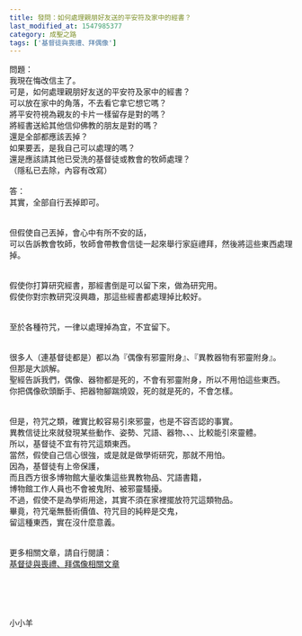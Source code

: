 ```yaml
---
title: 發問：如何處理親朋好友送的平安符及家中的經書？
last_modified_at: 1547985377
category: 成聖之路
tags: ['基督徒與喪禮、拜偶像']
---
```


<p>問題：<br/>我現在悔改信主了。<br/>可是，如何處理親朋好友送的平安符及家中的經書？<br/>可以放在家中的角落，不去看它拿它想它嗎？ <br/>將平安符視為親友的卡片一樣留存是對的嗎？<br/>將經書送給其他信仰佛教的朋友是對的嗎？<br/>還是全部都應該丟掉？<br/>如果要丟，是我自己可以處理的嗎？<br/>還是應該請其他已受洗的基督徒或教會的牧師處理？<br/>（隱私已去除，內容有改寫）<br/><br/><!--more-->答：<br/>其實，全部自行丟掉即可。<br/> <br/><br/>但假使自己丟掉，會心中有所不安的話，<br/>可以告訴教會牧師，牧師會帶教會信徒一起來舉行家庭禮拜，然後將這些東西處理掉。<br/> <br/><br/>假使你打算研究經書，那經書倒是可以留下來，做為研究用。<br/>假使你對宗教研究沒興趣，那這些經書都處理掉比較好。<br/> <br/><br/>至於各種符咒，一律以處理掉為宜，不宜留下。<br/><br/><br/>很多人（連基督徒都是）都以為『偶像有邪靈附身』、『異教器物有邪靈附身』。<br/>但那是大誤解。<br/>聖經告訴我們，偶像、器物都是死的，不會有邪靈附身，所以不用怕這些東西。<br/>你把偶像砍頭斷手、把器物腳踹燒毀，死的就是死的，不會怎樣。<br/><br/><br/>但是，符咒之類，確實比較容易引來邪靈，也是不容否認的事實。<br/>異教信徒比來就發現某些動作、姿勢、咒語、器物、、、比較能引來靈體。<br/>所以，基督徒不宜有符咒這類東西。<br/>當然，假使自己信心很強，或是就是做學術研究，那就不用怕。<br/>因為，基督徒有上帝保護，<br/>而且西方很多博物館大量收集這些異教物品、咒語書籍，<br/>博物館工作人員也不會被鬼附、被邪靈騷擾。<br/>不過，假使不是為學術用途，其實不須在家裡擺放符咒這類物品。<br/>畢竟，符咒毫無藝術價值、符咒目的純粹是交鬼，<br/>留這種東西，實在沒什麼意義。<br/><br/><br/>更多相關文章，請自行閱讀：<br/><a href="/posts/269196264">基督徒與喪禮、拜偶像相關文章</a><br/><br/><br/><br/><br/><br/>小小羊<br/><br/><br/><br/><br/>
</p>